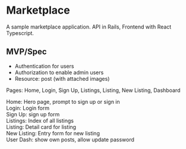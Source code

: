 # Marketplace

A sample marketplace application. API in Rails, Frontend with React Typescript.

## MVP/Spec
* Authentication for users
* Authorization to enable admin users
* Resource: post (with attached images)

Pages: Home, Login, Sign Up, Listings, Listing, New Listing, Dashboard

Home: Hero page, prompt to sign up or sign in  
Login: Login form  
Sign Up: sign up form  
Listings: Index of all listings  
Listing: Detail card for listing  
New Listing: Entry form for new listing  
User Dash: show own posts, allow update password